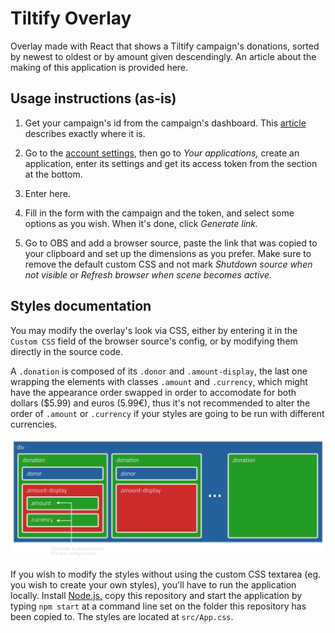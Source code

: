 # Tiltify Overlay

Overlay made with React that shows a Tiltify campaign's donations, sorted by newest to oldest or by amount given descendingly. An article about the making of this application is provided here.

## Usage instructions (as-is)

1. Get your campaign's id from the campaign's dashboard. This [article](https://info.tiltify.com/support/solutions/articles/43000011766-the-campaign-dashboard-an-in-depth-explanation) describes exactly where it is.

2. Go to the [account settings,](https://info.tiltify.com/support/solutions/articles/43000031909-my-account-settings) then go to _Your applications,_ create an application, enter its settings and get its access token from the section at the bottom.

3. Enter here.

4. Fill in the form with the campaign and the token, and select some options as you wish. When it's done, click _Generate link._

5. Go to OBS and add a browser source, paste the link that was copied to your clipboard and set up the dimensions as you prefer. Make sure to remove the default custom CSS and not mark _Shutdown source when not visible_ or _Refresh browser when scene becomes active._

## Styles documentation

You may modify the overlay's look via CSS, either by entering it in the `Custom CSS` field of the browser source's config, or by modifying them directly in the source code.

A `.donation` is composed of its `.donor` and `.amount-display`, the last one wrapping the elements with classes `.amount` and `.currency`, which might have the appearance order swapped in order to accomodate for both dollars ($5.99) and euros (5.99€), thus it's not recommended to alter the order of `.amount` or `.currency` if your styles are going to be run with different currencies.

![A diagram showing how the overlay's styles are applied](assets/styles-diagram.png)

If you wish to modify the styles without using the custom CSS textarea (eg. you wish to create your own styles), you'll have to run the application locally. Install [Node.js,](https://nodejs.org/) copy this repository and start the application by typing `npm start` at a command line set on the folder this repository has been copied to. The styles are located at `src/App.css`.
